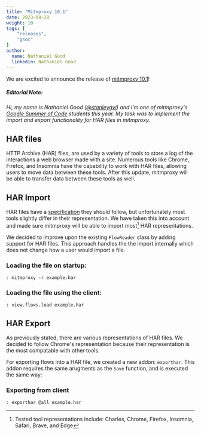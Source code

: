 ```yaml
---
title: "Mitmproxy 10.1"
date: 2023-08-28
weight: 10
tags: [
    "releases",
    "gsoc"
]
author:
  name: Nathaniel Good
  linkedin: Nathaniel Good
---
```


We are excited to announce the release of [mitmproxy 10.1](https://github.com/mitmproxy/mitmproxy/releases/tag/v5.2)! 
<!--more-->

##### *Editorial Note:*

*Hi, my name is Nathaniel Good ([@stanleygvi](https://github.com/stanleygvi)) and i'm one of mitmproxy's [Google Summer of Code](https://summerofcode.withgoogle.com/) students this year.
My task was to implement the import and export functionality for HAR files in mitmproxy.*

## HAR files
HTTP Archive (HAR) files, are used by a variety of tools to store a log of the interactions a web browser made with a site. Numerous tools like Chrome, Firefox, and Insomnia have the capability to work with HAR files, allowing users to move data between these tools. After this update, mitmproxy will be able to transfer data between these tools as well.

## HAR Import
HAR files have a [specification](http://www.softwareishard.com/blog/har-12-spec/) they should follow, but unfortunately most tools slightly differ in their representation. We have taken this into account and made sure mitmproxy will be able to import most[^1] HAR representations.

We decided to improve upon the existing `FlowReader` class by adding support for HAR files. This approach handles the the import internally which does not change how a user would import a file.


### Loading the file on startup:

```
: mitmproxy -r example.har
```
### Loading the file using the client:
```
: view.flows.load example.har
```

## HAR Export
As previously stated, there are various representations of HAR files. We decided to follow Chrome's representation because their representation is the most compatable with other tools.


For exporting flows into a HAR file, we created a new addon: `exporthar`. This addon requires the same arugments as the `Save` function, and is executed the same way:

### Exporting from client
```
: exporthar @all example.har
```


[^1]: Tested tool representations include: Charles, Chrome, Firefox, Insomnia, Safari, Brave, and Edge

